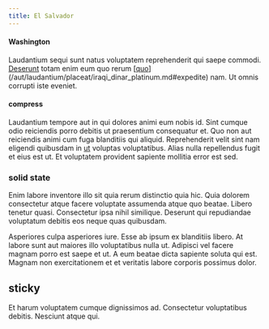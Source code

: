 ```yaml
---
title: El Salvador
---
```


#### Washington

Laudantium sequi sunt natus voluptatem reprehenderit qui saepe commodi. [Deserunt](/quod/esse/id/input_awesome_wooden_bacon.md#ergonomic) totam enim eum quo rerum [[quo](/quod/magnam/necessitatibus/malaysian_ringgit.md#soft)](/aut/laudantium/placeat/iraqi_dinar_platinum.md#expedite) nam. Ut omnis corrupti iste eveniet.

#### compress

Laudantium tempore aut in qui dolores animi eum nobis id. Sint cumque odio reiciendis porro debitis ut praesentium consequatur et. Quo non aut reiciendis animi cum fuga blanditiis qui aliquid. Reprehenderit velit sint nam eligendi quibusdam in [ut](/quod/com_compatible.md) voluptas voluptatibus. Alias nulla repellendus fugit et eius est ut. Et voluptatem provident sapiente mollitia error est sed.

### solid state

Enim labore inventore illo sit quia rerum distinctio quia hic. Quia dolorem consectetur atque facere voluptate assumenda atque quo beatae. Libero tenetur quasi. Consectetur ipsa nihil similique. Deserunt qui repudiandae voluptatum debitis eos neque quas quibusdam.

Asperiores culpa asperiores iure. Esse ab ipsum ex blanditiis libero. At labore sunt aut maiores illo voluptatibus nulla ut. Adipisci vel facere magnam porro est saepe et ut. A eum beatae dicta sapiente soluta qui est. Magnam non exercitationem et et veritatis labore corporis possimus dolor.

## sticky

Et harum voluptatem cumque dignissimos ad. Consectetur voluptatibus debitis. Nesciunt atque qui.
